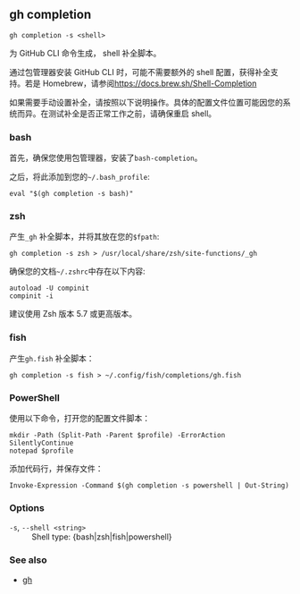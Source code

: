 ## gh completion

```
gh completion -s <shell>
```

为 GitHub CLI 命令生成， shell 补全脚本。

通过包管理器安装 GitHub CLI 时，可能不需要额外的 shell 配置，获得补全支持。若是 Homebrew，请参阅<https://docs.brew.sh/Shell-Completion>

如果需要手动设置补全，请按照以下说明操作。具体的配置文件位置可能因您的系统而异。在测试补全是否正常工作之前，请确保重启 shell。

### bash

首先，确保您使用包管理器，安装了`bash-completion`。

之后，将此添加到您的`~/.bash_profile`:

```
eval "$(gh completion -s bash)"
```

### zsh

产生`_gh` 补全脚本，并将其放在您的`$fpath`:

```
gh completion -s zsh > /usr/local/share/zsh/site-functions/_gh
```

确保您的文档`~/.zshrc`中存在以下内容:

```
autoload -U compinit
compinit -i
```

建议使用 Zsh 版本 5.7 或更高版本。

### fish

产生`gh.fish` 补全脚本：

```
gh completion -s fish > ~/.config/fish/completions/gh.fish
```

### PowerShell

使用以下命令，打开您的配置文件脚本：

```
mkdir -Path (Split-Path -Parent $profile) -ErrorAction SilentlyContinue
notepad $profile
```

添加代码行，并保存文件：

```
Invoke-Expression -Command $(gh completion -s powershell | Out-String)
```

### Options

<dl class="flags">
	<dt><code>-s</code>, <code>--shell &lt;string&gt;</code></dt>
	<dd>Shell type: {bash|zsh|fish|powershell}</dd>
</dl>

### See also

- [gh](./gh.zh.md)
